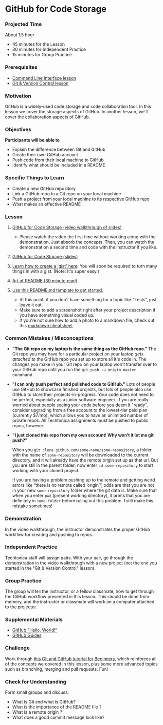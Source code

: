 # GitHub for Code Storage

### Projected Time
About 1.5 hour
- 45 minutes for the Lesson
- 30 minutes for Independent Practice
- 15 minutes for Group Practice

### Prerequisites
- [Command Line Interface lesson](/command-line/command-line-interface.md)
- [Git & Version Control lesson](/git-version-control/git-version-control.md)

### Motivation
GitHub is a widely-used code storage and code collaboration tool. In this lesson we cover the storage aspects of GitHub. In another lesson, we'll cover the collaboration aspects of GitHub.

### Objectives
**Participants will be able to**
- Explain the difference between Git and GitHub
- Create their own GitHub account
- Push code from their local machine to GitHub
- Identify what should be included in a README

### Specific Things to Learn
- Create a new GitHub repository
- Link a GitHub repo to a Git repo on your local machine
- Push a project from your local machine to its respective GitHub repo
- What makes an effective README

### Lesson

1. [GitHub for Code Storage (video walkthrough of slides)](https://drive.google.com/file/d/1GRBWkRUmB2IAtHrs9wXid3HEdAtGsUZo/view?usp=sharing)
    * Please watch the video the first time without working along with the demonstration. Just absorb the concepts. Then, you can watch the demonstration a second time and code with the instructor if you like.

1. [GitHub for Code Storage (slides)](https://docs.google.com/presentation/d/1wlhPFx4oq3xWWdPqwf8CP6cmcuo7gaQ0UeOcKocSjp8/edit?usp=sharing)

1. [Learn how to create a 'gist' here](https://help.github.com/en/articles/creating-gists). You will soon be required to turn many things in with a gist.  (Note: It's super easy.)

1. [Art of README (30 minute read)](https://github.com/noffle/art-of-readme)

1. [Use this README.md template to get started.](https://gist.github.com/PurpleBooth/109311bb0361f32d87a2) 
    * At this point, if you don't have something for a topic like "Tests", just leave it out. 
    * Make sure to add a screenshot right after your project description if you have something visual coded up. 
    * If you're not sure how to add a photo to a markdown file, check out this [markdown cheatsheet](https://github.com/adam-p/markdown-here/wiki/Markdown-Cheatsheet).

### Common Mistakes / Misconceptions

- **"The Git repo on my laptop is the same thing as the GitHub repo."** The Git repo you may have for a particular project on your laptop _gets attached to_ the GitHub repo you set up to store all it's code in. The changes you make in your Git repo on your laptop won't transfer over to your GitHub repo until you run the `git push -u origin master` command.

- **"I can only push perfect and polished code to GitHub."** Lots of people use GitHub to showcase finished projects, but lots of people also use GitHub to store their projects-in-progress. Your code does not need to be perfect, especially as a junior software engineer. If you are really worried about people seeing your code before you deem it "ready", consider upgrading from a free account to the lowest-tier paid plan (currently $7/mo), which allows you to have an unlimited number of private repos. All Techtonica assignments must be pushed to public repos, however.

- **"I just cloned this repo from my own account!  Why won't it let me git push?"**

   When you `git clone github.com/some-name/some-repository`,  a folder with the name of `some-repository` will be downloaded to the current directory, and it will already have the remote origin set up as that url.  But you are still in the parent folder; now enter `cd some-repository` to start working with your cloned project.

   If you are having a problem pushing up to the remote and getting weird errors like “there is no remote called ‘origin’“, odds are that you are not in your new `some-repository` folder where the git data is.  Make sure that when you enter `pwd` (present working directory),  it prints that you are definitely in `some-folder` before ruling out this problem.  I still make this mistake sometimes!


### Demonstration

In the video walkthrough, the instructor demonstrates the proper GitHub workflow for creating and pushing to repos.


### Independent Practice

Techtonica staff will assign pairs. With your pair, go through the demonstration in the video walkthrough with a new project (not the one you started in the "Git & Version Control" lesson).

### Group Practice

The group will tell the instructor, or a fellow classmate, how to get through the GitHub workflow presented in this lesson. This should be done from memory, and the instructor or classmate will work on a computer attached to the projector.

### Supplemental Materials

- [GitHub "Hello, World!"](https://guides.github.com/activities/hello-world/)
- [GitHub Guides](https://guides.github.com/)

### Challenge
Work through [this Git and GitHub tutorial for Beginners](http://product.hubspot.com/blog/git-and-github-tutorial-for-beginners), which reinforces all of the concepts we covered in this lesson, plus some more advanced topics such as branching, merging and pull requests. Fun!

### Check for Understanding

Form small groups and discuss:

   - What is Git and what is GitHub?
   - What is the importance of the README file ?
   - What is a remote origin ?
   - What does a good commit message look like?
